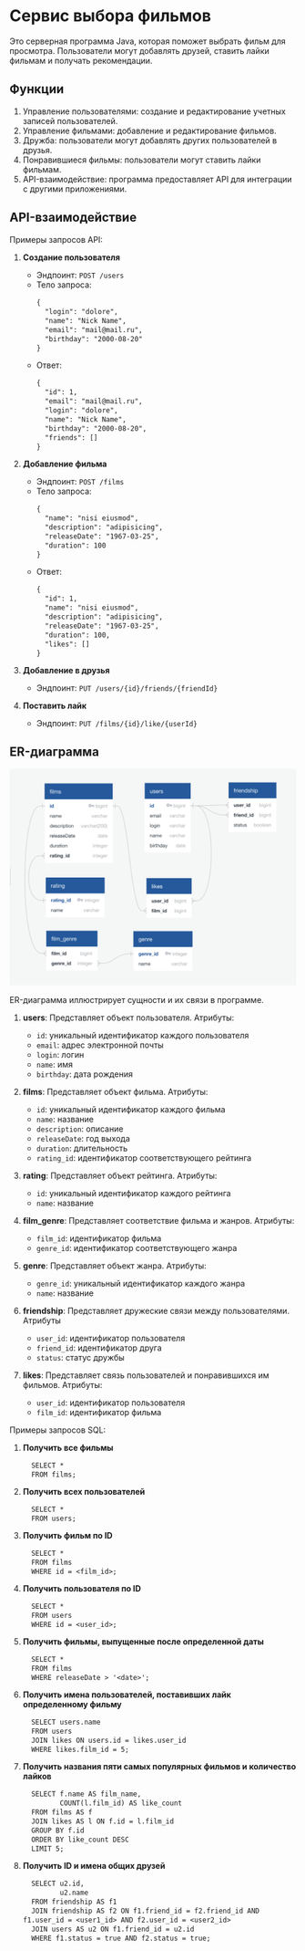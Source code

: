# Сервис выбора фильмов 

Это серверная программа Java, которая поможет выбрать фильм для просмотра. Пользователи могут добавлять друзей, ставить лайки фильмам и получать рекомендации.
## Функции

1. Управление пользователями: создание и редактирование учетных записей пользователей.
2. Управление фильмами: добавление и редактирование фильмов.
3. Дружба: пользователи могут добавлять других пользователей в друзья.
4. Понравившиеся фильмы: пользователи могут ставить лайки фильмам.
5. API-взаимодействие: программа предоставляет API для интеграции с другими приложениями.

## API-взаимодействие

Примеры запросов API:

1. **Создание пользователя**
    - Эндпоинт: `POST /users`
    - Тело запроса:
      ```
      {
        "login": "dolore",
        "name": "Nick Name",
        "email": "mail@mail.ru",
        "birthday": "2000-08-20"
      }
      ```
    - Ответ:
      ```
      {
        "id": 1,
        "email": "mail@mail.ru",
        "login": "dolore",
        "name": "Nick Name",
        "birthday": "2000-08-20",
        "friends": []
      }
      ```

2. **Добавление фильма**
    - Эндпоинт: `POST /films`
    - Тело запроса:
      ```
      {
        "name": "nisi eiusmod",
        "description": "adipisicing",
        "releaseDate": "1967-03-25",
        "duration": 100
      }
      ```
    - Ответ:
      ```
      {
        "id": 1,
        "name": "nisi eiusmod",
        "description": "adipisicing",
        "releaseDate": "1967-03-25",
        "duration": 100,
        "likes": []
      }
      ```

3. **Добавление в друзья**
    - Эндпоинт: `PUT /users/{id}/friends/{friendId}`

4. **Поставить лайк**
    - Эндпоинт: `PUT /films/{id}/like/{userId}`

## ER-диаграмма

![ER-диаграмма](https://github.com/blooocckk/java-filmorate/blob/main/src/main/java/ru/yandex/practicum/filmorate/ER.png?raw=true)

ER-диаграмма иллюстрирует сущности и их связи в программе.

1. **users**: Представляет объект пользователя. Атрибуты:
   - `id`: уникальный идентификатор каждого пользователя
   - `email`: адрес электронной почты
   - `login`: логин
   - `name`: имя
   - `birthday`: дата рождения

2. **films**: Представляет объект фильма. Атрибуты:
   - `id`: уникальный идентификатор каждого фильма
   - `name`: название
   - `description`: описание
   - `releaseDate`: год выхода
   - `duration`: длительность
   - `rating_id`: идентификатор соответствующего рейтинга

3. **rating**: Представляет объект рейтинга. Атрибуты:
   - `id`: уникальный идентификатор каждого рейтинга
   - `name`: название
   
4. **film_genre**: Представляет соответствие фильма и жанров. Атрибуты:
   - `film_id`: идентификатор фильма
   - `genre_id`: идентификатор соответствующего жанра

5. **genre**: Представляет объект жанра. Атрибуты:
   - `genre_id`: уникальный идентификатор каждого жанра
   - `name`: название
   
6. **friendship**: Представляет дружеские связи между пользователями. Атрибуты
   - `user_id`: идентификатор пользователя
   - `friend_id`: идентификатор друга
   - `status`: статус дружбы
   
7. **likes**: Представляет связь пользователей и понравившихся им фильмов. Атрибуты:
   - `user_id`: идентификатор пользователя
   - `film_id`: идентификатор фильма

Примеры запросов SQL:
1. **Получить все фильмы**
     ```
       SELECT * 
       FROM films;
     ```
2. **Получить всех пользователей**
     ```
       SELECT * 
       FROM users;
     ```
3. **Получить фильм по ID**
     ```
       SELECT * 
       FROM films 
       WHERE id = <film_id>;
     ```
4. **Получить пользователя по ID**
     ```
       SELECT * 
       FROM users 
       WHERE id = <user_id>;
     ```
5. **Получить фильмы, выпущенные после определенной даты**
     ```
       SELECT * 
       FROM films 
       WHERE releaseDate > '<date>';
     ```
6. **Получить имена пользователей, поставивших лайк определенному фильму**
     ```
       SELECT users.name
       FROM users
       JOIN likes ON users.id = likes.user_id
       WHERE likes.film_id = 5;
     ```
7. **Получить названия пяти самых популярных фильмов и количество лайков**
     ```
       SELECT f.name AS film_name, 
              COUNT(l.film_id) AS like_count
       FROM films AS f
       JOIN likes AS l ON f.id = l.film_id
       GROUP BY f.id
       ORDER BY like_count DESC
       LIMIT 5;
     ```
8. **Получить ID и имена общих друзей**
     ```
       SELECT u2.id, 
              u2.name
       FROM friendship AS f1
       JOIN friendship AS f2 ON f1.friend_id = f2.friend_id AND f1.user_id = <user1_id> AND f2.user_id = <user2_id>
       JOIN users AS u2 ON f1.friend_id = u2.id
       WHERE f1.status = true AND f2.status = true;
     ```
